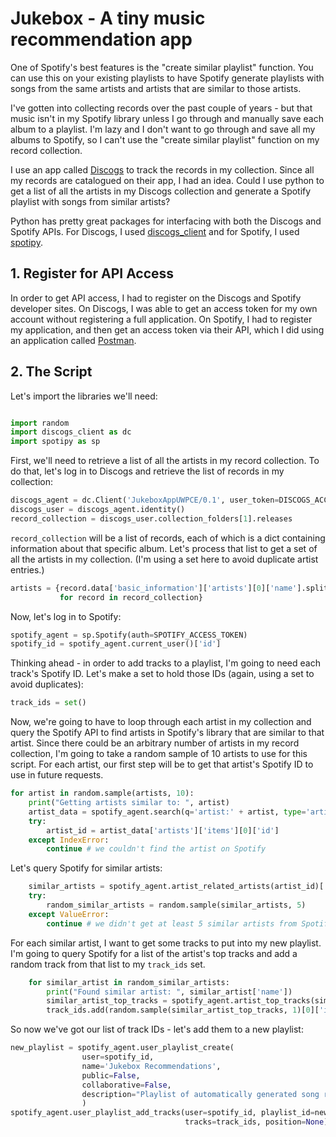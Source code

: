 # Jukebox - A tiny music recommendation app

One of Spotify's best features is the "create similar playlist" function.  You can use this on
your existing playlists to have Spotify generate playlists with songs from the same artists and
artists that are similar to those artists.

I've gotten into collecting records over the past couple of years - but that music isn't in my
Spotify library unless I go through and manually save each album to a playlist.  I'm lazy and I don't
want to go through and save all my albums to Spotify, so I can't use the "create similar playlist"
function on my record collection.

I use an app called [Discogs](https://discogs.com) to track the records in my collection.  Since all
my records are catalogued on their app, I had an idea.  Could I use python to get a list of all
the artists in my Discogs collection and generate a Spotify playlist with songs from similar artists?

Python has pretty great packages for interfacing with both the Discogs and Spotify APIs.  For
Discogs, I used [discogs_client](https://github.com/joalla/discogs_client) and for Spotify, I
used [spotipy](https://github.com/plamere/spotipy).

## 1. Register for API Access

In order to get API access, I had to register on the Discogs and Spotify developer sites.  On
Discogs, I was able to get an access token for my own account without registering a full application.
  On Spotify, I had to register my application, and then get an access token via their API, which
 I did using an application called [Postman](https://getpostman.com).

## 2. The Script

Let's import the libraries we'll need:

```python

import random
import discogs_client as dc
import spotipy as sp
```

First, we'll need to retrieve a list of all the artists in my record collection.  To do that,
let's log in to Discogs and retrieve the list of records in my collection:

```python
discogs_agent = dc.Client('JukeboxAppUWPCE/0.1', user_token=DISCOGS_ACCESS_TOKEN)
discogs_user = discogs_agent.identity()
record_collection = discogs_user.collection_folders[1].releases
```

`record_collection` will be a list of records, each of which is a dict containing information
about that specific album.  Let's process that list to get a set of all the artists in my
collection.  (I'm using a set here to avoid duplicate artist entries.)

```python
artists = {record.data['basic_information']['artists'][0]['name'].split(" (")[0]
           for record in record_collection}
```

Now, let's log in to Spotify:

```python
spotify_agent = sp.Spotify(auth=SPOTIFY_ACCESS_TOKEN)
spotify_id = spotify_agent.current_user()['id']
```

Thinking ahead - in order to add tracks to a playlist, I'm going to need each track's Spotify
ID.  Let's make a set to hold those IDs (again, using a set to avoid duplicates):

```python
track_ids = set()
```

Now, we're going to have to loop through each artist in my collection and query the Spotify API
to find artists in Spotify's library that are similar to that artist.  Since there could be an
arbitrary number of artists in my record collection, I'm going to take a random sample of 10
artists to use for this script.  For each artist, our first step will be to get that artist's
Spotify ID to use in future requests.

```python
for artist in random.sample(artists, 10):
    print("Getting artists similar to: ", artist)
    artist_data = spotify_agent.search(q='artist:' + artist, type='artist')
    try:
        artist_id = artist_data['artists']['items'][0]['id']
    except IndexError:
        continue # we couldn't find the artist on Spotify
```

Let's query Spotify for similar artists:

```python
    similar_artists = spotify_agent.artist_related_artists(artist_id)['artists']
    try:
        random_similar_artists = random.sample(similar_artists, 5)
    except ValueError:
        continue # we didn't get at least 5 similar artists from Spotify
```

For each similar artist, I want to get some tracks to put into my new playlist.  I'm going to
query Spotify for a list of the artist's top tracks and add a random track from that list to my
`track_ids` set.

```python
    for similar_artist in random_similar_artists:
        print("Found similar artist: ", similar_artist['name'])
        similar_artist_top_tracks = spotify_agent.artist_top_tracks(similar_artist['id'])['tracks']
        track_ids.add(random.sample(similar_artist_top_tracks, 1)[0]['id'])
```

So now we've got our list of track IDs - let's add them to a new playlist:

```python
new_playlist = spotify_agent.user_playlist_create(
                user=spotify_id,
                name='Jukebox Recommendations',
                public=False,
                collaborative=False,
                description="Playlist of automatically generated song recommendations."
                )
spotify_agent.user_playlist_add_tracks(user=spotify_id, playlist_id=new_playlist['id'],
                                       tracks=track_ids, position=None)
```
